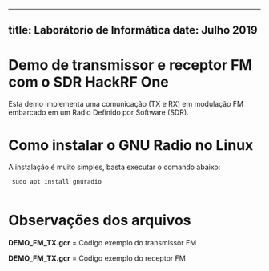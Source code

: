 
---
title: Laborátorio de Informática
date: Julho 2019
---

# Demo de transmissor e receptor FM com o SDR HackRF One

Esta demo implementa uma comunicação (TX e RX) em modulação FM embarcado em um Radio Definido por Software (SDR). 

# Como instalar o GNU Radio no Linux 

A instalação é muito simples, basta executar o comando abaixo:

```
 sudo apt install gnuradio
 
```
# Observações dos arquivos

**DEMO_FM_TX.gcr** = Codigo exemplo do transmissor FM

**DEMO_FM_TX.gcr** = Codigo exemplo do receptor FM

